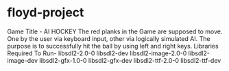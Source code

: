 # floyd-project
Game Title - AI HOCKEY
The red planks in the Game are supposed to move. One by the user via keyboard input, other via logically simulated AI.
The purpose is to successfully hit the ball by using left and right keys.
Libraries Required To Run-
libsdl2-2.0-0
libsdl2-dev
libsdl2-image-2.0-0
libsdl2-image-dev
libsdl2-gfx-1.0-0
libsdl2-gfx-dev
libsdl2-ttf-2.0-0
libsdl2-ttf-dev
